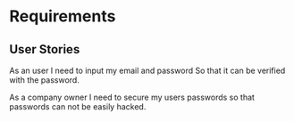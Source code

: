 # Requirements

## User Stories

As an user I need to input my email and password So that it can be verified with the password.

As a company owner I need to secure my users passwords so that passwords can not be easily hacked.
